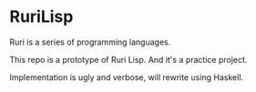 # RuriLisp

Ruri is a series of programming languages.

This repo is a prototype of Ruri Lisp. And it's a practice project.

Implementation is ugly and verbose, will rewrite using Haskell.
